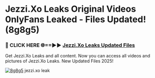 # Jezzi.Xo Leaks Original Videos 0nlyFans Leaked - Files Updated! (8g8g5)

<h3>🔴 CLICK HERE 🌐==►► <a href="https://tinyurl.com/3hn5wdd3" rel="nofollow">Jezzi.Xo Leaks Updated Files</a></h3>

Get Jezzi.Xo Leaks and all content. Now you can access all videos and pictures of Jezzi.Xo Leaks. New Updated Files 2025!

[![8g8g5](https://i.imgur.com/4HnBqBT.gif)](https://tinyurl.com/3hn5wdd3)
jezzi.xo leak